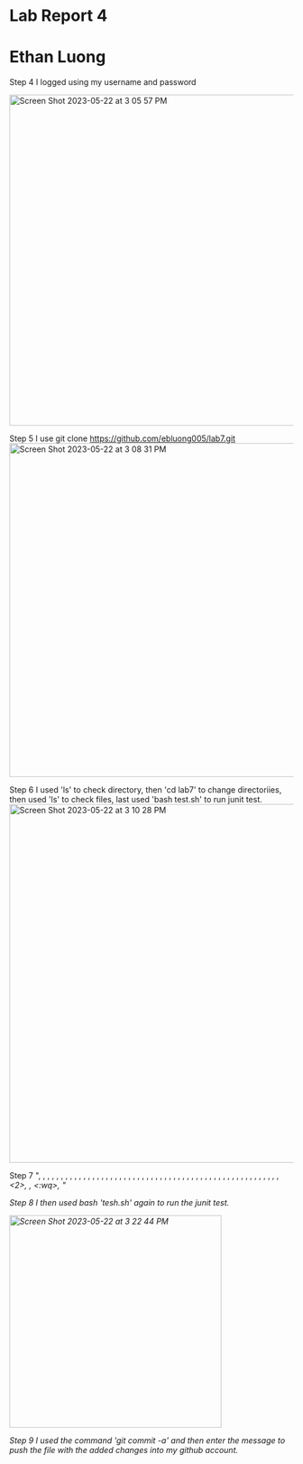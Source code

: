 # Lab Report 4
# Ethan Luong

Step 4
I logged using my username and password

<img width="586" alt="Screen Shot 2023-05-22 at 3 05 57 PM" src="https://github.com/ebluong005/lab4report/assets/130106644/48e2394f-10d9-4d7c-853c-4f63b28eac4a">

Step 5
I use git clone https://github.com/ebluong005/lab7.git
<img width="591" alt="Screen Shot 2023-05-22 at 3 08 31 PM" src="https://github.com/ebluong005/lab4report/assets/130106644/91c57ef9-6447-4d78-9a41-9dc811b7ba84">

Step 6
I used 'ls' to check directory, then 'cd lab7' to change directoriies, then used 'ls' to check files, last used 'bash test.sh' to run junit test.
<img width="635" alt="Screen Shot 2023-05-22 at 3 10 28 PM" src="https://github.com/ebluong005/lab4report/assets/130106644/9af17a5e-0eca-4226-9c33-42cfd968089b">

Step 7
"<down arrow>, <vim ListExamples.java>, <down arrow>, <down arrow>, <down arrow>, <down arrow>, <down arrow>, <down arrow>, <down arrow>,
<down arrow>, <down arrow>, <down arrow>, <down arrow>, <down arrow>, <down arrow>, <down arrow>, <down arrow>, <down arrow>,
<down arrow>, <down arrow>, <down arrow>, <down arrow>, <down arrow>, <down arrow>, <down arrow>, <down arrow>, <down arrow>, <down arrow>,
<down arrow>, <down arrow>, <down arrow>, <down arrow>, <down arrow>, <down arrow>, <down arrow>, <down arrow>, <down arrow>, <down arrow>,
<down arrow>, <down arrow>, <down arrow>, <down arrow>, <down arrow>, <down arrow>, <down arrow>, <down arrow>, <down arrow>, <down arrow>,
<left key>, <left key>, <left key>, <left key>, <i>, <delete>, <2>, <esc>, <:wq>, <enter>"
  
 Step 8
 I then used bash 'tesh.sh' again to run the junit test.
  
<img width="376" alt="Screen Shot 2023-05-22 at 3 22 44 PM" src="https://github.com/ebluong005/lab4report/assets/130106644/03a38ece-3f14-4969-9b1a-326ac73fb949">
  
  
          
  Step 9 
  I used the command 'git commit -a' and then enter the message to push the file with the added changes into my github account.
